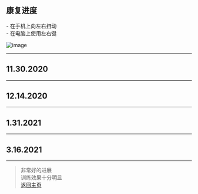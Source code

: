 <!-- .slide: data-state="layout-title" data-background-image="../images/bg.jpg" -->

## 康复进度

<div>
<p class="text-dark p-4">- 在手机上向左右扫动<br>
- 在电脑上使用左右键</p>

![image](images/yoga.png)
</div>

---

<!-- .slide: data-state="layout-background-video" data-background-video="videos/dad1.mp4" data-background-size="contain" data-background-color="rgba(160, 213, 104, .4)" -->

## 11.30.2020

---

<!-- .slide: data-state="layout-background-video" data-background-video="videos/dad2.mp4" data-background-size="contain" data-background-color="rgba(160, 213, 104, .4)" -->

## 12.14.2020

---

<!-- .slide: data-state="layout-background-video" data-background-video="videos/dad3.mp4" data-background-size="contain" data-background-color="rgba(160, 213, 104, .4)" -->

## 1.31.2021

---

<!-- .slide: data-state="layout-background-video" data-background-video="videos/dad4.mp4" data-background-size="contain" data-background-color="rgba(160, 213, 104, .4)" -->

## 3.16.2021

---

<!-- .slide: data-state="layout-quote" class="bg-success" -->

<blockquote class="animate__animated animate__backInDown">
 <i class="fa fa-quote-left text-secondary " aria-hidden="true"></i>
非常好的进展<br>
训练效果十分明显
 <i class="fa fa-quote-right text-secondary" aria-hidden="true"></i>
  <footer class="fragment my-4"><a href="/" class="text-warning bg-dark px-4 py-2 text-decoration-none">返回主页</a></footer>
</blockquote>
